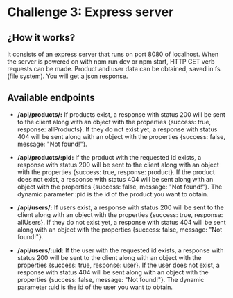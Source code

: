 # Challenge 3: Express server

## ¿How it works?

It consists of an express server that runs on port 8080 of localhost. When the server is powered on with npm run dev or npm start, HTTP GET verb requests can be made. Product and user data can be obtained, saved in fs (file system). You will get a json response.

## Available endpoints

- **/api/products/:** If products exist, a response with status 200 will be sent to the client along with an object with the properties {success: true, response: allProducts}. If they do not exist yet, a response with status 404 will be sent along with an object with the properties {success: false, message: "Not found!"}.

- **/api/products/:pid:** If the product with the requested id exists, a response with status 200 will be sent to the client along with an object with the properties {success: true, response: product}. If the product does not exist, a response with status 404 will be sent along with an object with the properties {success: false, message: "Not found!"}. The dynamic parameter :pid is the id of the product you want to obtain.


- **/api/users/:** If users exist, a response with status 200 will be sent to the client along with an object with the properties {success: true, response: allUsers}. If they do not exist yet, a response with status 404 will be sent along with an object with the properties {success: false, message: "Not found!"}.

- **/api/users/:uid:** If the user with the requested id exists, a response with status 200 will be sent to the client along with an object with the properties {success: true, response: user}. If the user does not exist, a response with status 404 will be sent along with an object with the properties {success: false, message: "Not found!"}. The dynamic parameter :uid is the id of the user you want to obtain.